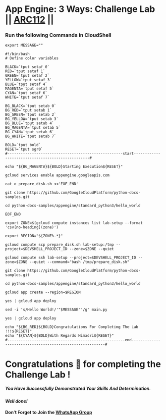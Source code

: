 # App Engine: 3 Ways: Challenge Lab || [ARC112](https://www.cloudskillsboost.google/focuses/63241?parent=catalog) ||

### Run the following Commands in CloudShell

```
export MESSAGE=""
```

```
#!/bin/bash
# Define color variables

BLACK=`tput setaf 0`
RED=`tput setaf 1`
GREEN=`tput setaf 2`
YELLOW=`tput setaf 3`
BLUE=`tput setaf 4`
MAGENTA=`tput setaf 5`
CYAN=`tput setaf 6`
WHITE=`tput setaf 7`

BG_BLACK=`tput setab 0`
BG_RED=`tput setab 1`
BG_GREEN=`tput setab 2`
BG_YELLOW=`tput setab 3`
BG_BLUE=`tput setab 4`
BG_MAGENTA=`tput setab 5`
BG_CYAN=`tput setab 6`
BG_WHITE=`tput setab 7`

BOLD=`tput bold`
RESET=`tput sgr0`
#----------------------------------------------------start--------------------------------------------------#

echo "${BG_MAGENTA}${BOLD}Starting Execution${RESET}"

gcloud services enable appengine.googleapis.com

cat > prepare_disk.sh <<'EOF_END'

git clone https://github.com/GoogleCloudPlatform/python-docs-samples.git

cd python-docs-samples/appengine/standard_python3/hello_world

EOF_END

export ZONE=$(gcloud compute instances list lab-setup --format 'csv[no-heading](zone)')

export REGION="${ZONE%-*}"

gcloud compute scp prepare_disk.sh lab-setup:/tmp --project=$DEVSHELL_PROJECT_ID --zone=$ZONE --quiet

gcloud compute ssh lab-setup --project=$DEVSHELL_PROJECT_ID --zone=$ZONE --quiet --command="bash /tmp/prepare_disk.sh"

git clone https://github.com/GoogleCloudPlatform/python-docs-samples.git

cd python-docs-samples/appengine/standard_python3/hello_world

gcloud app create --region=$REGION

yes | gcloud app deploy

sed -i 's/Hello World!/'"$MESSAGE"'/g' main.py

yes | gcloud app deploy

echo "${BG_RED}${BOLD}Congratulations For Completing The Lab !!!${RESET}"
echo "${CYAN}${BOLD}With Regards Himadri${RESET}"
#-----------------------------------------------------end----------------------------------------------------------#
```

# Congratulations 🎉 for completing the Challenge Lab !

##### *You Have Successfully Demonstrated Your Skills And Determination.*

#### *Well done!*

#### Don't Forget to Join the [WhatsApp Group](https://chat.whatsapp.com/CcX9gXycV1lKmOjnZQCk7g) 

